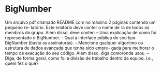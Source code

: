 # BigNumber

Um arquivo pdf chamado README com no máximo 2 páginas contendo um pequeno re-
latório. Este relatório deve conter o nome de ra de todos os membros do grupo. Além
disso, deve conter:
– Uma explicação de como foi representado o BigNumber.
– Qual a interface pública do seu tipo BigNumber (basta as assinaturas).
– Mencione qualquer algoritmo ou estrutura de dados avançada que tenha sido empre-
gada para melhorar o tempo de execução do seu código. Além disso, diga como/onde
usou.
– Diga, de forma geral, como foi a divisão de trabalho dentro da equipe, i.e., quem fez
o quê?